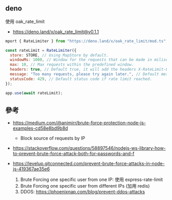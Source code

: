 

## deno

使用 oak_rate_limit

* https://deno.land/x/oak_rate_limit@v0.1.1

```js
mport { RateLimiter } from "https://deno.land/x/oak_rate_limit/mod.ts";

const rateLimit = RateLimiter({
  store: STORE, // Using MapStore by default.
  windowMs: 1000, // Window for the requests that can be made in miliseconds.
  max: 10, // Max requests within the predefined window.
  headers: true, // Default true, it will add the headers X-RateLimit-Limit, X-RateLimit-Remaining.
  message: "Too many requests, please try again later.", // Default message if rate limit reached.
  statusCode: 429, // Default status code if rate limit reached.
});

app.use(await rateLimit);
```

## 參考

* https://medium.com/@animirr/brute-force-protection-node-js-examples-cd58e8bd9b8d
    * Block source of requests by IP

* https://stackoverflow.com/questions/58897546/nodejs-ws-library-how-to-prevent-brute-force-attack-both-for-passwords-and-f

* https://levelup.gitconnected.com/prevent-brute-force-attacks-in-node-js-419367ae35e6
    1. Brute Forcing one specific user from one IP: 使用 express-rate-limit
    2. Brute Forcing one specific user from different IPs (加用 redis)
    3. DDOS: https://phoenixnap.com/blog/prevent-ddos-attacks


